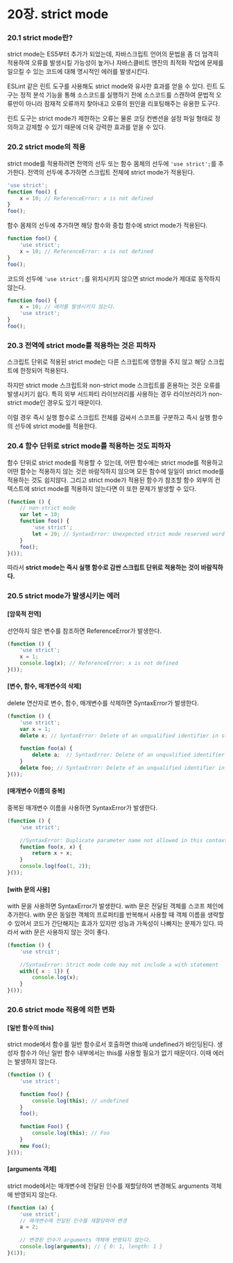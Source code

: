 # 20장. strict mode

### 20.1 strict mode란?

strict mode는 ES5부터 추가가 되었는데, 자바스크립트 언어의 문법을 좀 더 엄격히 적용하여 오류를 발생시킬 가능성이 높거나 자바스클비트 엔진의 최적화 작업에 문제를 일으킬 수 있는 코드에 대해 명시적인 에러를 발생시킨다. 

ESLint 같은 린트 도구를 사용해도 strict mode와 유사한 효과를 얻을 수 있다. 린트 도구는 정적 분석 기능을 통해 소스코드를 실행하기 전에 소스코드를 스캔하여 문법적 오류만이 아니라 잠재적 오류까지 찾아내고 오류의 원인을 리포팅해주는 유용한 도구다. 

린트 도구는 strict mode가 제한하는 오류는 물론 코딩 컨벤션을 설정 파일 형태로 정의하고 강제할 수 있기 때문에 더욱 강력한 효과를 얻을 수 있다.

### 20.2 strict mode의 적용

strict mode를 적용하려면 전역의 선두 또는 함수 몸체의 선두에 `'use strict';`를 추가한다. 전역의 선두에 추가하면 스크립트 전체에 strict mode가 적용된다. 

```javascript
'use strict';
function foo() {
    x = 10; // ReferenceError: x is not defined
}
foo();
```

함수 몸체의 선두에 추가하면 해당 함수와 중첩 함수에 strict mode가 적용된다.

```javascript
function foo() {
    'use strict';
    x = 10; // ReferenceError: x is not defined
}
foo();
```

코드의 선두에 `'use strict';`를 위치시키지 않으면 strict mode가 제대로 동작하지 않는다.

```javascript
function foo() {
    x = 10; // 에러를 발생시키지 않는다.
    'use strict';
}
foo();
```



### 20.3 전역에 strict mode를 적용하는 것은 피하자

스크립트 단위로 적용된 strict mode는 다른 스크립트에 영향을 주지 않고 해당 스크립트에 한정되어 적용된다. 

하지만 strict mode 스크립트와 non-strict mode 스크립트를 혼용하는 것은 오류를 발생시키기 쉽다. 특히 외부 서드파티 라이브러리를 사용하는 경우 라이브러리가 non-strict mode인 경우도 있기 때문이다.

이럴 경우 즉시 실행 함수로 스크립트 전체를 감싸서 스코프를 구분하고 즉시 실행 함수의 선두에 strict mode를 적용한다.



### 20.4 함수 단위로 strict mode를 적용하는 것도 피하자

함수 단위로 strict mode를 적용할 수 있는데, 어떤 함수에는 strict mode를 적용하고 어떤 함수는 적용하지 않는 것은 바람직하지 않으며 모든 함수에 일일이 strict mode를 적용하는 것도 쉽지않다. 그리고 strict mode가 적용된 함수가 참조할 함수 외부의 컨텍스트에 strict mode를 적용하지 않는다면 이 또한 문제가 발생할 수 있다.

```javascript
(function () {
    // non-strict mode
    var let = 10;
    function foo() {
        'use strict';
        let = 20; // SyntaxError: Unexpected strict mode reserved word
    }
    foo();
}());
```

따라서 **strict mode는 즉시 실행 함수로 감싼 스크립트 단위로 적용하는 것이 바람직하다.**



### 20.5 strict mode가 발생시키는 에러

#### **[암묵적 전역]**

선언하지 않은 변수를 참조하면 ReferenceError가 발생한다.

```javascript
(function () {
    'use strict';
    x = 1;
    console.log(x); // ReferenceError: x is not defined
}());
```

#### **[변수, 함수, 매개변수의 삭제]**

delete 연산자로 변수, 함수, 매개변수를 삭제하면 SyntaxError가 발생한다.

```javascript
(function () {
    'use strict';
    var x = 1;
    delete x; // SyntaxError: Delete of an unqualified identifier in strict mode
    
    function foo(a) {
        delete a;  // SyntaxError: Delete of an unqualified identifier in strict mode
    }
    delete foo; // SyntaxError: Delete of an unqualified identifier in strict mode
}());
```

#### **[매개변수 이름의 중복]**

중복된 매개변수 이름을 사용하면 SyntaxError가 발생한다.

```javascript
(function () {
    'use strict';
    
    //SyntaxError: Duplicate parameter name not allowed in this contaxt
    function foo(x, x) {
        return x + x;
    }
    console.log(foo(1, 2));
}());
```

#### **[with 문의 사용]**

with 문을 사용하면 SyntaxError가 발생한다. with 문은 전달된 객체를 스코프 체인에 추가한다. with 문은 동일한 객체의 프로퍼티를 반복해서 사용할 때 객체 이름을 생략할 수 있어서 코드가 간단해지는 효과가 있지만 성능과 가독성이 나빠지는 문제가 있다. 따라서 with 문은 사용하지 않는 것이 좋다.

```javascript
(function () {
    'use strcit';
    
    //SyntaxError: Strict mode code may not include a with statement
    with({ x : 1}) {
        console.log(x);
    }
}());
```



### 20.6 strict mode 적용에 의한 변화

#### **[일반 함수의 this]**

strict mode에서 함수를 일반 함수로서 호출하면 this에 undefined가 바인딩된다. 생성자 함수가 아닌 일반 함수 내부에서는 this를 사용할 필요가 없기 때문이다. 이때 에러는 발생하지 않는다.

```javascript
(function () {
    'use strict';
    
    function foo() {
        console.log(this); // undefined
    }
    foo();
    
    function Foo() {
        console.log(this); // Foo
    }
    new Foo();
}());
```

#### **[arguments 객체]**

strict mode에서는 매개변수에 전달된 인수를 재할당하여 변경해도 arguments 객체에 반영되지 않는다.

```javascript
(function (a) {
    'use strict';
    // 매개변수에 전달된 인수를 재할당하여 변경
    a = 2;
    
    // 변경된 인수가 arguments 객체에 반영되지 않는다.
    console.log(arguments); // { 0: 1, length: 1 }
}(1));
```

